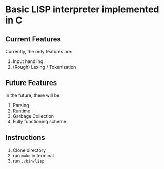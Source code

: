 # Basic LISP interpreter implemented in C

## Current Features
Currently, the only features are:
1. Input handling
2. (Rough) Lexing / Tokenization

## Future Features
In the future, there will be:
1. Parsing
2. Runtime
3. Garbage Collection
4. Fully functioning scheme

## Instructions
1. Clone directory
2. run `make` in terminal
3. run `./bin/lisp`

